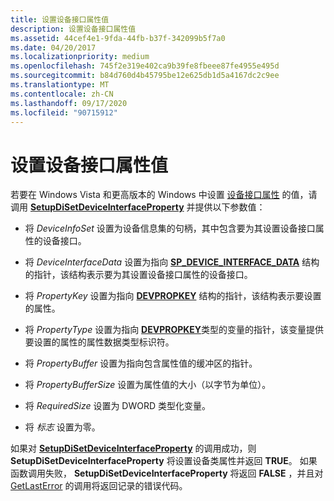 ```yaml
---
title: 设置设备接口属性值
description: 设置设备接口属性值
ms.assetid: 44cef4e1-9fda-44fb-b37f-342099b5f7a0
ms.date: 04/20/2017
ms.localizationpriority: medium
ms.openlocfilehash: 745f2e319e402ca9b39fe8fbeee87fe4955e495d
ms.sourcegitcommit: b84d760d4b45795be12e625db1d5a4167dc2c9ee
ms.translationtype: MT
ms.contentlocale: zh-CN
ms.lasthandoff: 09/17/2020
ms.locfileid: "90715912"
---
```

# <a name="setting-a-device-interface-property-value"></a>设置设备接口属性值


若要在 Windows Vista 和更高版本的 Windows 中设置 [设备接口属性](/previous-versions/ff541409(v=vs.85)) 的值，请调用 [**SetupDiSetDeviceInterfaceProperty**](/windows/win32/api/setupapi/nf-setupapi-setupdisetdeviceinterfacepropertyw) 并提供以下参数值：

-   将 *DeviceInfoSet* 设置为设备信息集的句柄，其中包含要为其设置设备接口属性的设备接口。

-   将 *DeviceInterfaceData* 设置为指向 [**SP_DEVICE_INTERFACE_DATA**](/windows/win32/api/setupapi/ns-setupapi-sp_device_interface_data) 结构的指针，该结构表示要为其设置设备接口属性的设备接口。

-   将 *PropertyKey* 设置为指向 [**DEVPROPKEY**](./devpropkey.md) 结构的指针，该结构表示要设置的属性。

-   将 *PropertyType* 设置为指向 [**DEVPROPKEY**](./devpropkey.md)类型的变量的指针，该变量提供要设置的属性的属性数据类型标识符。

-   将 *PropertyBuffer* 设置为指向包含属性值的缓冲区的指针。

-   将 *PropertyBufferSize* 设置为属性值的大小（以字节为单位）。

-   将 *RequiredSize* 设置为 DWORD 类型化变量。

-   将 *标志* 设置为零。

如果对 [**SetupDiSetDeviceInterfaceProperty**](/windows/win32/api/setupapi/nf-setupapi-setupdisetdeviceinterfacepropertyw) 的调用成功，则 **SetupDiSetDeviceInterfaceProperty** 将设置设备类属性并返回 **TRUE**。 如果函数调用失败， **SetupDiSetDeviceInterfaceProperty** 将返回 **FALSE** ，并且对 [GetLastError](https://go.microsoft.com/fwlink/p/?linkid=169416) 的调用将返回记录的错误代码。

 

